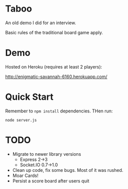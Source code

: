 Taboo
=====

An old demo I did for an interview. 

Basic rules of the traditional board game apply.

Demo
====

Hosted on Heroku (requires at least 2 players):

http://enigmatic-savannah-6160.herokuapp.com/

Quick Start
===========

Remember to `npm install` dependencies. THen run:

```
node server.js
```

TODO
====

* Migrate to newer library versions
    * Express 2->3
    * Socket.IO 0.7->1.0
* Clean up code, fix some bugs. Most of it was rushed.
* Moar Cards!
* Persist a score board after users quit
